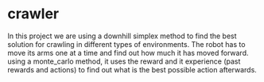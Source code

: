 # crawler
In this project we are using a downhill simplex method to find the best solution for crawling in different types of environments. The robot has to move its arms one at a time and find out how much it has moved forward. using a monte_carlo method, it uses the reward and it experience (past rewards and actions) to find out what is the best possible action afterwards.
